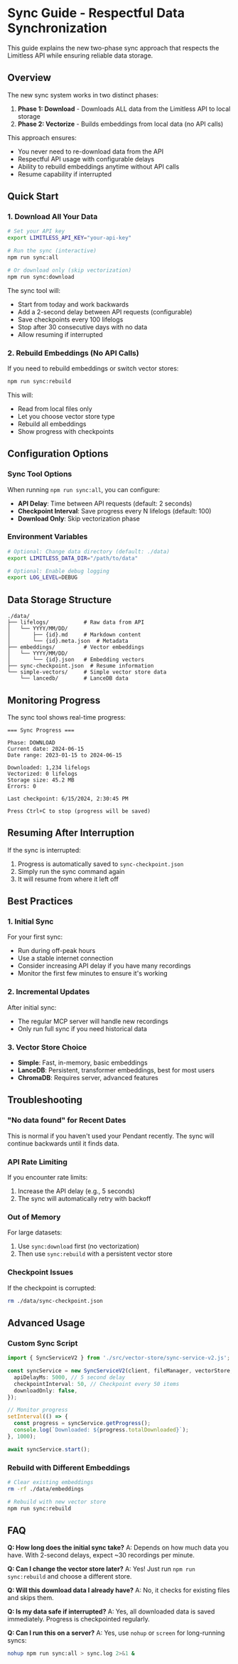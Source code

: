 # Sync Guide - Respectful Data Synchronization

This guide explains the new two-phase sync approach that respects the Limitless API while ensuring reliable data storage.

## Overview

The new sync system works in two distinct phases:

1. **Phase 1: Download** - Downloads ALL data from the Limitless API to local storage
2. **Phase 2: Vectorize** - Builds embeddings from local data (no API calls)

This approach ensures:

- You never need to re-download data from the API
- Respectful API usage with configurable delays
- Ability to rebuild embeddings anytime without API calls
- Resume capability if interrupted

## Quick Start

### 1. Download All Your Data

```bash
# Set your API key
export LIMITLESS_API_KEY="your-api-key"

# Run the sync (interactive)
npm run sync:all

# Or download only (skip vectorization)
npm run sync:download
```

The sync tool will:

- Start from today and work backwards
- Add a 2-second delay between API requests (configurable)
- Save checkpoints every 100 lifelogs
- Stop after 30 consecutive days with no data
- Allow resuming if interrupted

### 2. Rebuild Embeddings (No API Calls)

If you need to rebuild embeddings or switch vector stores:

```bash
npm run sync:rebuild
```

This will:

- Read from local files only
- Let you choose vector store type
- Rebuild all embeddings
- Show progress with checkpoints

## Configuration Options

### Sync Tool Options

When running `npm run sync:all`, you can configure:

- **API Delay**: Time between API requests (default: 2 seconds)
- **Checkpoint Interval**: Save progress every N lifelogs (default: 100)
- **Download Only**: Skip vectorization phase

### Environment Variables

```bash
# Optional: Change data directory (default: ./data)
export LIMITLESS_DATA_DIR="/path/to/data"

# Optional: Enable debug logging
export LOG_LEVEL=DEBUG
```

## Data Storage Structure

```
./data/
├── lifelogs/           # Raw data from API
│   └── YYYY/MM/DD/
│       ├── {id}.md     # Markdown content
│       └── {id}.meta.json  # Metadata
├── embeddings/         # Vector embeddings
│   └── YYYY/MM/DD/
│       └── {id}.json   # Embedding vectors
├── sync-checkpoint.json  # Resume information
└── simple-vectors/     # Simple vector store data
    └── lancedb/        # LanceDB data
```

## Monitoring Progress

The sync tool shows real-time progress:

```
=== Sync Progress ===

Phase: DOWNLOAD
Current date: 2024-06-15
Date range: 2023-01-15 to 2024-06-15

Downloaded: 1,234 lifelogs
Vectorized: 0 lifelogs
Storage size: 45.2 MB
Errors: 0

Last checkpoint: 6/15/2024, 2:30:45 PM

Press Ctrl+C to stop (progress will be saved)
```

## Resuming After Interruption

If the sync is interrupted:

1. Progress is automatically saved to `sync-checkpoint.json`
2. Simply run the sync command again
3. It will resume from where it left off

## Best Practices

### 1. Initial Sync

For your first sync:

- Run during off-peak hours
- Use a stable internet connection
- Consider increasing API delay if you have many recordings
- Monitor the first few minutes to ensure it's working

### 2. Incremental Updates

After initial sync:

- The regular MCP server will handle new recordings
- Only run full sync if you need historical data

### 3. Vector Store Choice

- **Simple**: Fast, in-memory, basic embeddings
- **LanceDB**: Persistent, transformer embeddings, best for most users
- **ChromaDB**: Requires server, advanced features

## Troubleshooting

### "No data found" for Recent Dates

This is normal if you haven't used your Pendant recently. The sync will continue backwards until it finds data.

### API Rate Limiting

If you encounter rate limits:

1. Increase the API delay (e.g., 5 seconds)
2. The sync will automatically retry with backoff

### Out of Memory

For large datasets:

1. Use `sync:download` first (no vectorization)
2. Then use `sync:rebuild` with a persistent vector store

### Checkpoint Issues

If the checkpoint is corrupted:

```bash
rm ./data/sync-checkpoint.json
```

## Advanced Usage

### Custom Sync Script

```typescript
import { SyncServiceV2 } from './src/vector-store/sync-service-v2.js';

const syncService = new SyncServiceV2(client, fileManager, vectorStore, {
  apiDelayMs: 5000, // 5 second delay
  checkpointInterval: 50, // Checkpoint every 50 items
  downloadOnly: false,
});

// Monitor progress
setInterval(() => {
  const progress = syncService.getProgress();
  console.log(`Downloaded: ${progress.totalDownloaded}`);
}, 1000);

await syncService.start();
```

### Rebuild with Different Embeddings

```bash
# Clear existing embeddings
rm -rf ./data/embeddings

# Rebuild with new vector store
npm run sync:rebuild
```

## FAQ

**Q: How long does the initial sync take?**
A: Depends on how much data you have. With 2-second delays, expect ~30 recordings per minute.

**Q: Can I change the vector store later?**
A: Yes! Just run `npm run sync:rebuild` and choose a different store.

**Q: Will this download data I already have?**
A: No, it checks for existing files and skips them.

**Q: Is my data safe if interrupted?**
A: Yes, all downloaded data is saved immediately. Progress is checkpointed regularly.

**Q: Can I run this on a server?**
A: Yes, use `nohup` or `screen` for long-running syncs:

```bash
nohup npm run sync:all > sync.log 2>&1 &
```
